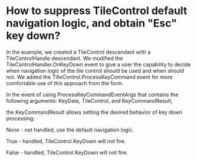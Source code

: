 # How to suppress TileControl default navigation logic, and obtain "Esc" key down?


<p>In the example, we created a TileControl descendant with a TileControlHandle descendant. We modified the TileControlHandler.OnKeyDown event to give a user the capability to decide when navigation logic of the tile control should be used and when should not. We added the TilleControl.ProcessKeyCommand event for more comfortable use of this approach from the form. </p><p>In the event of using ProcessKeyCommandEventArgs that contains the following arguments: KeyData, TileControl, and KeyCommandResult,</p><p>the KeyCommandResult allows setting the desired behavior of key down processing:</p><p>None - not handled, use the default navigation logic.</p><p>True - handled, TileControl.KeyDown will not fire.</p><p>False - handled,  TileControl.KeyDown will not fire.</p>

<br/>


